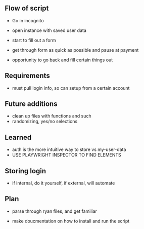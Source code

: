 ## Flow of script 
- Go in incognito

- open instance with saved user data 
- start to fill out a form 
- get through form as quick as possible and pause at payment 
- opportunity to go back and fill certain things out 


## Requirements
- must pull login info, so can setup from a certain account

## Future additions 
- clean up files with functions and such 
- randomizing, yes/no selections

## Learned 
  - auth is the more intuitive way to store vs my-user-data
  - USE PLAYWRIGHT INSPECTOR TO FIND ELEMENTS 

## Storing login 
  - if internal, do it yourself, if external, will automate

## Plan
- parse through ryan files, and get familiar 

- make doucmentation on how to install and run the script   
